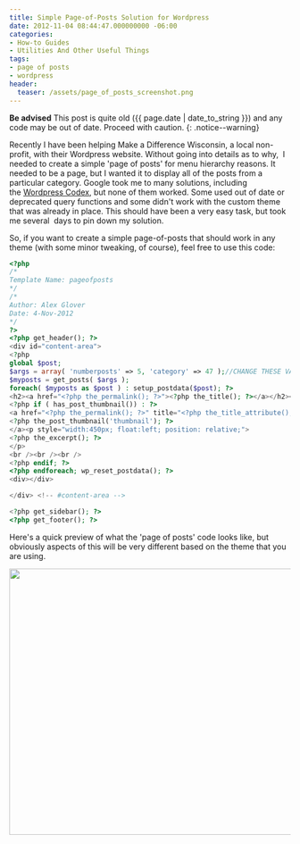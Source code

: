 ```yaml
---
title: Simple Page-of-Posts Solution for Wordpress
date: 2012-11-04 08:44:47.000000000 -06:00
categories:
- How-to Guides
- Utilities And Other Useful Things
tags:
- page of posts
- wordpress
header:
  teaser: /assets/page_of_posts_screenshot.png
---
```

**Be advised** This post is quite old ({{ page.date | date_to_string }}) and any code may be out of date. Proceed with caution.
{: .notice--warning}

<p>Recently I have been helping Make a Difference Wisconsin, a local non-profit, with their Wordpress website. Without going into details as to why,  I needed to create a simple 'page of posts' for menu hierarchy reasons. It needed to be a page, but I wanted it to display all of the posts from a particular category. Google took me to many solutions, including the <a href="http://codex.wordpress.org/Pages#A_Page_of_Posts" target="_blank">Wordpress Codex</a>, but none of them worked. Some used out of date or deprecated query functions and some didn't work with the custom theme that was already in place. This should have been a very easy task, but took me several  days to pin down my solution.</p>
<p>So, if you want to create a simple page-of-posts that should work in any theme (with some minor tweaking, of course), feel free to use this code:</p>


```php
<?php
/*
Template Name: pageofposts
*/
/*
Author: Alex Glover
Date: 4-Nov-2012
*/
?>
<?php get_header(); ?>
<div id="content-area">
<?php
global $post;
$args = array( 'numberposts' => 5, 'category' => 47 );//CHANGE THESE VALUES AS NEEDED
$myposts = get_posts( $args );
foreach( $myposts as $post ) : setup_postdata($post); ?>
<h2><a href="<?php the_permalink(); ?>"><?php the_title(); ?></a></h2><br />
<?php if ( has_post_thumbnail()) : ?>
<a href="<?php the_permalink(); ?>" title="<?php the_title_attribute(); ?> " style="float:left; position: relative; margin: 0px 20px 0px 0px;">
<?php the_post_thumbnail('thumbnail'); ?>
</a><p style="width:450px; float:left; position: relative;">
<?php the_excerpt(); ?>
</p>
<br /><br /><br />
<?php endif; ?>
<?php endforeach; wp_reset_postdata(); ?>
<div></div>

</div> <!-- #content-area -->

<?php get_sidebar(); ?>
<?php get_footer(); ?>
```

<p>Here's a quick preview of what the 'page of posts' code looks like, but obviously aspects of this will be very different based on the theme that you are using.</p>
<p><a href="{{ "/assets/page_of_posts_screenshot.png" | absolute_url }}"><img class="aligncenter size-full wp-image-152" title="page_of_posts_screenshot" alt="" src="{{ site.baseurl }}/assets/page_of_posts_screenshot.png" width="595" height="477" /></a></p>
